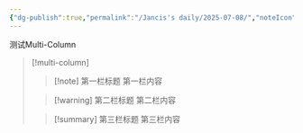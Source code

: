 ```yaml
---
{"dg-publish":true,"permalink":"/Jancis's daily/2025-07-08/","noteIcon":""}
---
```



测试Multi-Column

> [!multi-column]
>
>> [!note] 第一栏标题
>> 第一栏内容
>
>> [!warning] 第二栏标题
>> 第二栏内容
>
>> [!summary] 第三栏标题
>> 第三栏内容